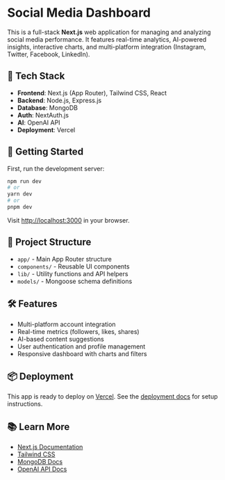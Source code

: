 # Social Media Dashboard

This is a full-stack **Next.js** web application for managing and analyzing social media performance. It features real-time analytics, AI-powered insights, interactive charts, and multi-platform integration (Instagram, Twitter, Facebook, LinkedIn).

## 🧰 Tech Stack
- **Frontend**: Next.js (App Router), Tailwind CSS, React
- **Backend**: Node.js, Express.js
- **Database**: MongoDB
- **Auth**: NextAuth.js
- **AI**: OpenAI API
- **Deployment**: Vercel

## 🚀 Getting Started
First, run the development server:

```bash
npm run dev
# or
yarn dev
# or
pnpm dev
```

Visit [http://localhost:3000](http://localhost:3000) in your browser.

## 📁 Project Structure
- `app/` - Main App Router structure
- `components/` - Reusable UI components
- `lib/` - Utility functions and API helpers
- `models/` - Mongoose schema definitions

## 🛠 Features
- Multi-platform account integration
- Real-time metrics (followers, likes, shares)
- AI-based content suggestions
- User authentication and profile management
- Responsive dashboard with charts and filters

## 📦 Deployment
This app is ready to deploy on [Vercel](https://vercel.com/). See the [deployment docs](https://nextjs.org/docs/app/building-your-application/deploying) for setup instructions.

## 📚 Learn More
- [Next.js Documentation](https://nextjs.org/docs)
- [Tailwind CSS](https://tailwindcss.com/docs)
- [MongoDB Docs](https://www.mongodb.com/docs/)
- [OpenAI API Docs](https://platform.openai.com/docs)
